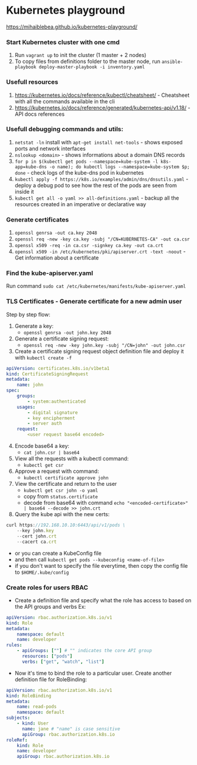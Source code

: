 # Kubernetes playground

https://mihaiblebea.github.io/kubernetes-playground/


### Start Kubernetes cluster with one cmd

1. Run `vagrant up` to init the cluster (1 master + 2 nodes)
2. To copy files from definitions folder to the master node, run `ansible-playbook deploy-master-playbook -i inventory.yaml`


### Usefull resources

1. https://kubernetes.io/docs/reference/kubectl/cheatsheet/ - Cheatsheet with all the commands available in the cli
2. https://kubernetes.io/docs/reference/generated/kubernetes-api/v1.18/ - API docs references


### Usefull debugging commands and utils:

1. `netstat -ln` install with `apt-get install net-tools` - shows exposed ports and network interfaces
2. `nslookup <domain>` - shows informations about a domain DNS records
3. `for p in $(kubectl get pods --namespace=kube-system -l k8s-app=kube-dns -o name); do kubectl logs --namespace=kube-system $p; done` - check logs of the kube-dns pod in kubernetes
4. `kubectl apply -f https://k8s.io/examples/admin/dns/dnsutils.yaml` - deploy a debug pod to see how the rest of the pods are seen from inside it
5. `kubectl get all -o yaml >> all-definitions.yaml` - backup all the resources created in an imperative or declarative way


### Generate certificates

1. `openssl genrsa -out ca.key 2048`
2. `openssl req -new -key ca.key -subj "/CN=KUBERNETES-CA" -out ca.csr`
3. `openssl x509 -req -in ca.csr -signkey ca.key -out ca.crt`
4. `openssl x509 -in /etc/kubernetes/pki/apiserver.crt -text -noout` - Get information about a certificate


### Find the kube-apiserver.yaml

Run command `sudo cat /etc/kubernetes/manifests/kube-apiserver.yaml`


### TLS Certificates - Generate certificate for a new admin user

Step by step flow:
1. Generate a key:
    - `openssl genrsa -out john.key 2048`
2. Generate a certificate signing request:
    - `openssl req -new -key john.key -subj "/CN=john" -out john.csr`
3. Create a certificate signing request object definition file and deploy it with `kubectl create -f`

```yaml
apiVersion: certificates.k8s.io/v1beta1
kind: CertificateSigningRequest
metadata:
    name: john
spec:
    groups:
        - system:authenticated
    usages:
        - digital signature
        - key encipherment
        - server auth
    request:
        <user request base64 encoded>
```
4. Encode base64 a key:
    - `cat john.csr | base64`
5. View all the requests with a kubectl command:
    - `kubectl get csr`
6. Approve a request with command:
    - `kubectl certificate approve john`
7. View the certificate and return to the user
    - `kubectl get csr john -o yaml`
    - copy from `status.certificate`
    - decode from base64 with command `echo "<encoded-certificate>" | base64 --decode >> john.crt`
8. Query the kube api with the new certs:
```js
curl https://192.168.10.10:6443/api/v1/pods \
    --key john.key
    --cert john.crt
    --cacert ca.crt
```
- or you can create a KubeConfig file
- and then call `kubectl get pods --kubeconfig <name-of-file>`
- if you don't want to specify the file everytime, then copy the config file to `$HOME/.kube/config`


### Create roles for users RBAC

- Create a definition file and specify what the role has access to based on the API groups and verbs
Ex:
```yaml
apiVersion: rbac.authorization.k8s.io/v1
kind: Role
metadata:
    namespace: default
    name: developer
rules:
    - apiGroups: [""] # "" indicates the core API group
      resources: ["pods"]
      verbs: ["get", "watch", "list"]
```

- Now it's time to bind the role to a particular user. Create another definition file for RoleBinding:
```yaml
apiVersion: rbac.authorization.k8s.io/v1
kind: RoleBinding
metadata:
    name: read-pods
    namespace: default
subjects:
    - kind: User
      name: jane # "name" is case sensitive
      apiGroup: rbac.authorization.k8s.io
roleRef:
    kind: Role
    name: developer
    apiGroup: rbac.authorization.k8s.io
```
